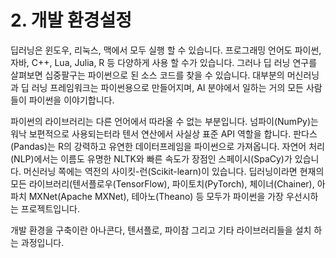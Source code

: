 # 2.	개발 환경설정

  
딥러닝은 윈도우, 리눅스, 맥에서 모두 실행 할 수 있습니다. 프로그래밍 언어도 파이썬, 자바, C++, Lua, Julia, R 등 다양하게 사용 할 수가 있습니다. 그러나 딥 러닝 연구를 살펴보면 십중팔구는 파이썬으로 된 소스 코드를 찾을 수 있습니다. 대부분의 머신러닝과 딥 러닝 프레임워크는 파이썬용으로 만들어지며, AI 분야에서 일하는 거의 모든 사람들이 파이썬을 이야기합니다.

파이썬의 라이브러리는 다른 언어에서 따라올 수 없는 부분입니다. 넘파이\(NumPy\)는 워낙 보편적으로 사용되는터라 텐서 연산에서 사실상 표준 API 역할을 합니다. 판다스\(Pandas\)는 R의 강력하고 유연한 데이터프레임을 파이썬으로 가져옵니다. 자연어 처리\(NLP\)에서는 이름도 유명한 NLTK와 빠른 속도가 장점인 스페이시\(SpaCy\)가 있습니다. 머신러닝 쪽에는 역전의 사이킷-런\(Scikit-learn\)이 있습니다. 딥러닝이라면 현재의 모든 라이브러리\(텐서플로우\(TensorFlow\), 파이토치\(PyTorch\), 체이너\(Chainer\), 아파치 MXNet\(Apache MXNet\), 테아노\(Theano\) 등 모두가 파이썬을 가장 우선시하는 프로젝트입니다.

개발 환경을 구축이란 아나콘다, 텐서플로, 파이참 그리고 기타 라이브러리들을 설치 하는 과정입니다.

